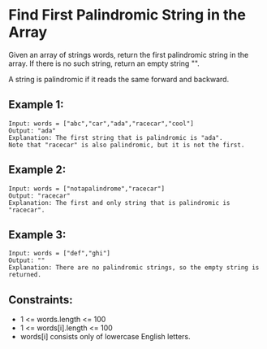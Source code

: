 # Find First Palindromic String in the Array

Given an array of strings words, return the first palindromic string in the array. If there is no such string, return an empty string "".

A string is palindromic if it reads the same forward and backward.

## Example 1:

```
Input: words = ["abc","car","ada","racecar","cool"]
Output: "ada"
Explanation: The first string that is palindromic is "ada".
Note that "racecar" is also palindromic, but it is not the first.
```

## Example 2:

```
Input: words = ["notapalindrome","racecar"]
Output: "racecar"
Explanation: The first and only string that is palindromic is "racecar".
```

## Example 3:

```
Input: words = ["def","ghi"]
Output: ""
Explanation: There are no palindromic strings, so the empty string is returned.
```

## Constraints:

- 1 <= words.length <= 100
- 1 <= words[i].length <= 100
- words[i] consists only of lowercase English letters.
